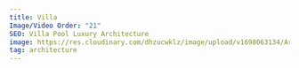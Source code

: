 ```yaml
---
title: Villa
Image/Video Order: "21"
SEO: Villa Pool Luxury Architecture
image: https://res.cloudinary.com/dhzucwklz/image/upload/v1698063134/Architecture/_DSC4325lowres_nkdf6m.jpg
tag: architecture
---
```


